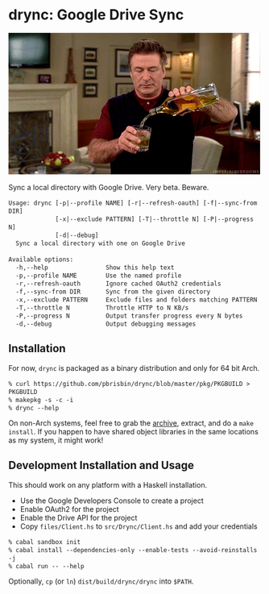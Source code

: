 # drync: Google Drive Sync

![drynk](images/boozetime.gif)

Sync a local directory with Google Drive. Very beta. Beware.

```
Usage: drync [-p|--profile NAME] [-r|--refresh-oauth] [-f|--sync-from DIR]
             [-x|--exclude PATTERN] [-T|--throttle N] [-P|--progress N]
             [-d|--debug]
  Sync a local directory with one on Google Drive

Available options:
  -h,--help                Show this help text
  -p,--profile NAME        Use the named profile
  -r,--refresh-oauth       Ignore cached OAuth2 credentials
  -f,--sync-from DIR       Sync from the given directory
  -x,--exclude PATTERN     Exclude files and folders matching PATTERN
  -T,--throttle N          Throttle HTTP to N KB/s
  -P,--progress N          Output transfer progress every N bytes
  -d,--debug               Output debugging messages
```

## Installation

For now, `drync` is packaged as a binary distribution and only for 64 bit Arch.

```
% curl https://github.com/pbrisbin/drync/blob/master/pkg/PKGBUILD > PKGBUILD
% makepkg -s -c -i
% drync --help
```

On non-Arch systems, feel free to grab the [archive][], extract, and do a `make
install`. If you happen to have shared object libraries in the same locations as
my system, it might work!

[archive]: http://source.pbrisbin.com

## Development Installation and Usage

This should work on any platform with a Haskell installation.

- Use the Google Developers Console to create a project
- Enable OAuth2 for the project
- Enable the Drive API for the project
- Copy `files/Client.hs` to `src/Drync/Client.hs` and add your credentials

```
% cabal sandbox init
% cabal install --dependencies-only --enable-tests --avoid-reinstalls -j
% cabal run -- --help
```

Optionally, `cp` (or `ln`) `dist/build/drync/drync` into `$PATH`.
